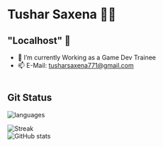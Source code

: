 # Tushar Saxena 👨‍💻
## "Localhost" 👋

<!--
**0124hitesh/0124hitesh** is a ✨ _special_ ✨ repository because its `README.md` (this file) appears on your GitHub profile.

Here are some ideas to get you started:

- 🔭 I’m currently working on ...
- 🌱 I’m currently learning Machine Learning
- 👯 I’m looking to collaborate on Web Desiging
- 🤔 I’m looking for help with ...
- 💬 Ask me about ...

- 😄 Pronouns: ...
- ⚡ Fun fact: ...
-->

- 🌱 I’m currently Working as a Game Dev Trainee
- 📫 E-Mail: tusharsaxena771@gmail.com
<br/><br/>
<!--![Top Langs](https://github-readme-stats.vercel.app/api/top-langs/?username=0124hitesh&theme=tokyonight)<br/>-->
## Git Status

![languages](https://github-readme-stats-eight-theta.vercel.app/api/top-langs/?username=Tusharsaxena290&layout=compact,issues&theme=tokyonight)

![Streak](https://github-readme-streak-stats.herokuapp.com/?user=0124hitesh&show_icons=true&theme=tokyonight)<br/>
![GitHub stats](https://github-readme-stats.vercel.app/api?username=Tusharsaxena290&count_private=true&theme=tokyonight)<br/>



